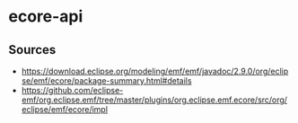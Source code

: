 # ecore-api

## Sources

- https://download.eclipse.org/modeling/emf/emf/javadoc/2.9.0/org/eclipse/emf/ecore/package-summary.html#details
- https://github.com/eclipse-emf/org.eclipse.emf/tree/master/plugins/org.eclipse.emf.ecore/src/org/eclipse/emf/ecore/impl
